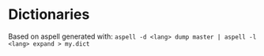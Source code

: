 # Dictionaries

Based on aspell generated with: `aspell -d <lang> dump master | aspell -l <lang> expand > my.dict`
